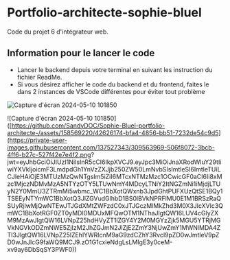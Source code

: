 # Portfolio-architecte-sophie-bluel

Code du projet 6 d'intégrateur web.

## Information pour le lancer le code

 - Lancer le backend depuis votre terminal en suivant les instruction du fichier ReadMe.
 - Si vous désirez afficher le code du backend et du frontend, faites le dans 2 instances de VSCode différentes pour éviter tout problème

![Capture d'écran 2024-05-10 101850](https://github.com/SandyDOC/Sophie-Bluel-portfolio-architecte-/assets/158569220/42626174-bfa4-4856-bb51-7232de54c9d5)


![Capture d'écran 2024-05-10 101850]([https://github.com/SandyDOC/Sophie-Bluel-portfolio-architecte-/assets/158569220/42626174-bfa4-4856-bb51-7232de54c9d5](https://private-user-images.githubusercontent.com/137527343/309563969-506f8072-3bcb-4ff6-b27c-527f42e7e4f2.png?
jwt=eyJhbGciOiJIUzI1NiIsInR5cCI6IkpXVCJ9.eyJpc3MiOiJnaXRodWIuY29tIiwiYXVkIjoicmF3LmdpdGh1YnVzZXJjb250ZW50LmNvbSIsImtleSI6ImtleTUiLCJleHAiOjE3MTUzMzQwNTgsIm5iZiI6MTcxNTMzMzc1OCwicGF0aCI6Ii8xMzc1MjczNDMvMzA5NTYzOTY5LTUwNmY4MDcyLTNiY2ItNGZmNi1iMjdjLTUyN2Y0MmU3ZTRmMi5wbmc_WC1BbXotQWxnb3JpdGhtPUFXUzQtSE1BQy1TSEEyNTYmWC1BbXotQ3JlZGVudGlhbD1BS0lBVkNPRFlMU0E1M1BRSzRaQSUyRjIwMjQwNTEwJTJGdXMtZWFzdC0xJTJGczMlMkZhd3M0X3JlcXVlc3QmWC1BbXotRGF0ZT0yMDI0MDUxMFQwOTM1NThaJlgtQW16LUV4cGlyZXM9MzAwJlgtQW16LVNpZ25hdHVyZT1lZGY4Y2M0MGYzZjk5MGU5YTRjMGVkNGVkODZmNWE5ZjIzM2JhZGJmN2JlZjE2ZmY3NjUwZmY1MWNlMDA4ZTI3JlgtQW16LVNpZ25lZEhlYWRlcnM9aG9zdCZhY3Rvcl9pZD0wJmtleV9pZD0wJnJlcG9faWQ9MCJ9.zO1G1cxieNdgLsLMIgE3y0ceM-xv9ay6DbSqSY3PWF0))

